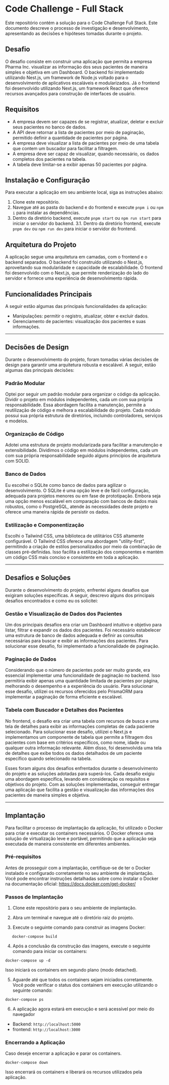 # Code Challenge - Full Stack

Este repositório contém a solução para o Code Challenge Full Stack. Este documento descreve o processo de investigação e desenvolvimento, apresentando as decisões e hipóteses tomadas durante o projeto.

## Desafio

O desafio consiste em construir uma aplicação que permita a empresa Pharma Inc. visualizar as informação dos seus pacientes de maneira simples e objetiva em um Dashboard. O backend foi implementado utilizando Nest.js, um framework de Node.js voltado para o desenvolvimento de aplicativos escaláveis e modularizados. Já o frontend foi desenvolvido utilizando Next.js, um framework React que oferece recursos avançados para construção de interfaces de usuário.

## Requisitos

- A empresa devem ser capazes de se registrar, atualizar, deletar e excluir seus pacientes no banco de dados.
- A API deve retornar a lista de pacientes por meio de paginação, permitido definir a quantidade de pacientes por página.
- A empresa deve visualizar a lista de pacientes por meio de uma tabela que contem um buscador para facilitar a filtragem.
- A empresa deve ser capaz de visualizar, quando necessário, os dados completos dos pacientes na tabela.
- A tabela deve limitar-se a exibir apenas 50 pacientes por página.

## Instalação e Configuração

Para executar a aplicação em seu ambiente local, siga as instruções abaixo:

1. Clone este repositório.
2. Navegue até as pasta do backend e do frontend e execute `pnpm i` ou `npm i` para instalar as dependências.
3. Dentro da diretório backend, execute `pnpm start` ou `npm run start` para iniciar o servidor do backend.
3.1. Dentro da diretório frontend, execute `pnpm dev` ou `npm run dev` para iniciar o servidor do frontend.

## Arquitetura do Projeto

A aplicação segue uma arquitetura em camadas, com o frontend e o backend separados. O backend foi construído utilizando o Nest.js, aproveitando sua modularidade e capacidade de escalabilidade. O frontend foi desenvolvido com o Next.js, que permite renderização do lado do servidor e fornece uma experiência de desenvolvimento rápida.

## Funcionalidades Principais

A seguir estão algumas das principais funcionalidades da aplicação:

- Manipulações: permitir o registro, atualizar, obter e excluir dados.
- Gerenciamento de pacientes: visualização dos pacientes e suas informações.

---

## Decisões de Design

Durante o desenvolvimento do projeto, foram tomadas várias decisões de design para garantir uma arquitetura robusta e escalável. A seguir, estão algumas das principais decisões:

### Padrão Modular

Optei por seguir um padrão modular para organizar o código da aplicação. Dividir o projeto em módulos independentes, cada um com sua própria responsabilidade. Essa abordagem facilita a manutenção, permite a reutilização de código e melhora a escalabilidade do projeto. Cada módulo possui sua própria estrutura de diretórios, incluindo controladores, serviços e modelos.

### Organização de Código

Adotei uma estrutura de projeto modularizada para facilitar a manutenção e extensibilidade. Dividimos o código em módulos independentes, cada um com sua própria responsabilidade seguido alguns princípios de arquitetura com SOLID.

### Banco de Dados

Eu escolhei o SQLite como banco de dados para agilizar o desenvolvimento. O SQLite é uma opção leve e de fácil configuração, adequada para projetos menores ou em fase de prototipação. Embora seja uma opção menos escalável em comparação com bancos de dados mais robustos, como o PostgreSQL, atende às necessidades deste projeto e oferece uma maneira rápida de persistir os dados.

### Estilização e Componentização

Escolhi o Tailwind CSS, uma biblioteca de utilitários CSS altamente configurável. O Tailwind CSS oferece uma abordagem "utility-first", permitindo a criação de estilos personalizados por meio da combinação de classes pré-definidas. Isso facilita a estilização dos componentes e mantém um código CSS mais conciso e consistente em toda a aplicação.

---

## Desafios e Soluções

Durante o desenvolvimento do projeto, enfrentei alguns desafios que exigiram soluções específicas. A seguir, descrevo alguns dos principais desafios encontrados e como eu os solicitei:

### Gestão e Visualização de Dados dos Pacientes

Um dos principais desafios era criar um Dashboard intuitivo e objetivo para listar, filtrar e expandir os dados dos pacientes. Foi necessário estabelecer uma estrutura de banco de dados adequada e definir as consultas necessárias para buscar e exibir as informações dos pacientes. Para solucionar esse desafio, foi implementado a funcionalidade de paginação.

### Paginação de Dados

Considerando que o número de pacientes pode ser muito grande, era essencial implementar uma funcionalidade de paginação no backend. Isso permitiria exibir apenas uma quantidade limitada de pacientes por página, melhorando o desempenho e a experiência do usuário. Para solucionar esse desafio, utilizei os recursos oferecidos pelo PrismaORM para implementar a paginação de forma eficiente e escalável.

### Tabela com Buscador e Detalhes dos Pacientes

No frontend, o desafio era criar uma tabela com recursos de busca e uma tela de detalhes para exibir as informações completas de cada paciente selecionado. Para solucionar esse desafio, utilizei o Next.js e implementamos um componente de tabela que permite a filtragem dos pacientes com base em critérios específicos, como nome, idade ou qualquer outra informação relevante. Além disso, foi desenvolvida uma tela de detalhes que exibe todos os dados detalhados de um paciente específico quando selecionado na tabela.

Esses foram alguns dos desafios enfrentados durante o desenvolvimento do projeto e as soluções adotadas para superá-los. Cada desafio exigiu uma abordagem específica, levando em consideração os requisitos e objetivos do projeto. Com as soluções implementadas, conseguir entregar uma aplicação que facilita a gestão e visualização das informações dos pacientes de maneira simples e objetiva.

---

## Implantação

Para facilitar o processo de implantação da aplicação, foi utilizado o Docker para criar e executar os containers necessários. O Docker oferece uma solução de virtualização leve e portável, permitindo que a aplicação seja executada de maneira consistente em diferentes ambientes.

### Pré-requisitos

Antes de prosseguir com a implantação, certifique-se de ter o Docker instalado e configurado corretamente no seu ambiente de implantação. Você pode encontrar instruções detalhadas sobre como instalar o Docker na documentação oficial: <https://docs.docker.com/get-docker/>

### Passos de Implantação

1. Clone este repositório para o seu ambiente de implantação.

2. Abra um terminal e navegue até o diretório raiz do projeto.

3. Execute o seguinte comando para construir as imagens Docker:

```shell
   docker-compose build
```

4. Após a conclusão da construção das imagens, execute o seguinte comando para iniciar os containers:

```shell
docker-compose up -d
```

Isso iniciará os containers em segundo plano (modo detached).

5. Aguarde até que todos os containers sejam iniciados corretamente. Você pode verificar o status dos containers em execução utilizando o seguinte comando:

```shell
docker-compose ps
```

6. A aplicação agora estará em execução e será acessível por meio do navegador

- Backend: `http://localhost:5000`
- frontend: `http://localhost:3000`

### Encerrando a Aplicação

Caso deseje encerrar a aplicação e parar os containers.

```shell
docker-compose down
```

Isso encerrará os containers e liberará os recursos utilizados pela aplicação.
